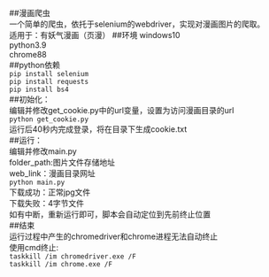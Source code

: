 ##漫画爬虫  
一个简单的爬虫，依托于selenium的webdriver，实现对漫画图片的爬取。  
适用于：有妖气漫画（页漫）
##环境
windows10  
python3.9  
chrome88  
##python依赖  
`pip install selenium`   
`pip install requests`  
`pip install bs4`  
##初始化：  
编辑并修改get_cookie.py中的url变量，设置为访问漫画目录的url  
`python get_cookie.py`  
运行后40秒内完成登录，将在目录下生成cookie.txt  
##运行：  
编辑并修改main.py  
folder_path:图片文件存储地址  
web_link：漫画目录网址  
`python main.py`  
下载成功：正常jpg文件  
下载失败：4字节文件  
如有中断，重新运行即可，脚本会自动定位到先前终止位置  
##结束  
运行过程中产生的chromedriver和chrome进程无法自动终止  
使用cmd终止:  
`taskkill /im chromedriver.exe /F`  
`taskkill /im chrome.exe /F`
